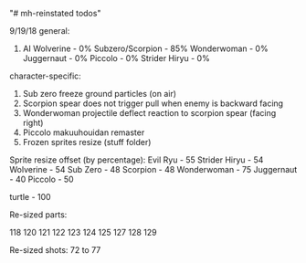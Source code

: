 "# mh-reinstated todos" 

9/19/18
general:
1. AI
Wolverine - 0%
Subzero/Scorpion - 85%
Wonderwoman - 0%
Juggernaut - 0%
Piccolo - 0%
Strider Hiryu - 0%

character-specific:

1. Sub zero freeze ground particles (on air)
2. Scorpion spear does not trigger pull when enemy is backward facing
3. Wonderwoman projectile deflect reaction to scorpion spear (facing right)
4. Piccolo makuuhouidan remaster
5. Frozen sprites resize (stuff folder)

Sprite resize offset (by percentage):
Evil Ryu - 55
Strider Hiryu - 54
Wolverine - 54
Sub Zero - 48
Scorpion - 48
Wonderwoman - 75
Juggernaut - 40
Piccolo - 50

turtle - 100

Re-sized parts:

118
120
121
122
123
124
125
127
128
129

Re-sized shots:
72 to 77